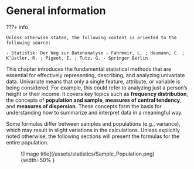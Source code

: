 # General information 

???+ info

    Unless otherwise stated, the following content is oriented to the following source:

    - Statistik: Der Weg zur Datenanalyse - Fahrmeir, L. ; Heumann, C. ; K¨üstler, R. ; Pigeot, I. ; Tutz, G. - Springer Berlin


This chapter introduces the fundamental statistical methods that are essential for effectively representing, describing, and analyzing univariate data. Univariate means that only a single feature, attribute, or variable is being considered. For example, this could refer to analyzing just a person’s height or their income. It covers key topics such as **frequency distribution**, the concepts of **population and sample**, **measures of central tendency**, and **measures of dispersion**. These concepts form the basis for understanding how to summarize and interpret data in a meaningful way.

Some formulas differ between samples and populations (e.g., variance), which may result in slight variations in the calculations. Unless explicitly noted otherwise, the following sections will present the formulas for the entire population.

<figure markdown="span">
  ![Image title](/assets/statistics/Sample_Population.png){width=50% }
</figure>